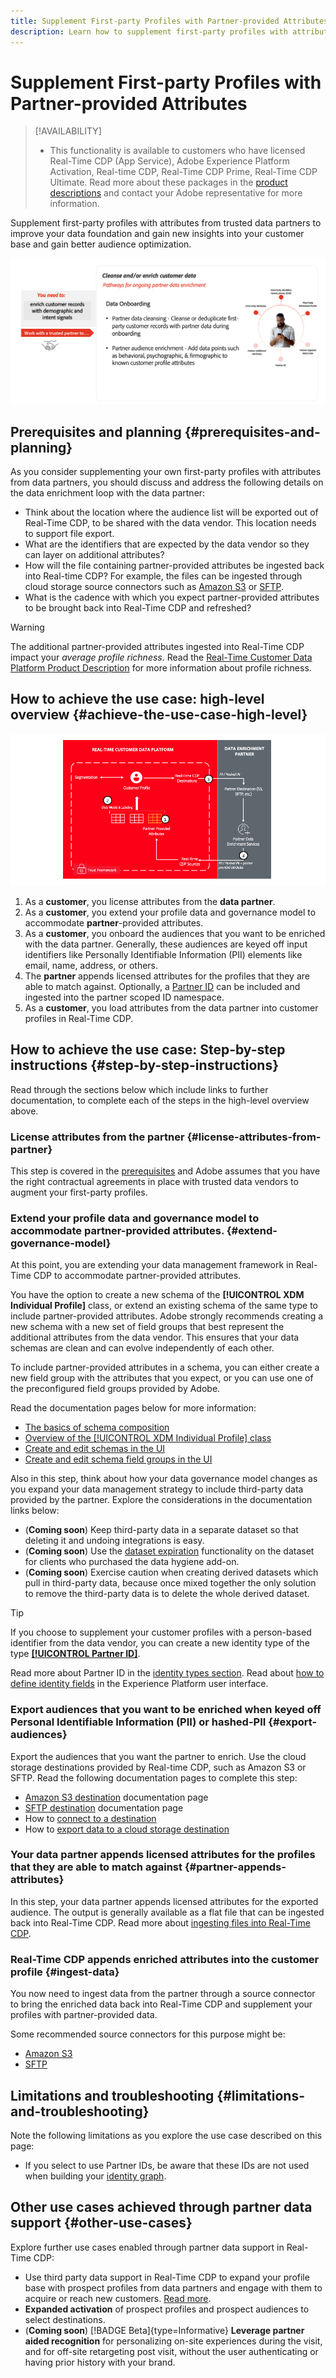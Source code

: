 ```yaml
---
title: Supplement First-party Profiles with Partner-provided Attributes
description: Learn how to supplement first-party profiles with attributes from trusted data partners to improve your data foundation, gain new insights into your customer base, and better audience optimization.
---
```

# Supplement First-party Profiles with Partner-provided Attributes

>[!AVAILABILITY]
>
>* This functionality is available to customers who have licensed Real-Time CDP (App Service), Adobe Experience Platform Activation, Real-time CDP, Real-Time CDP Prime, Real-Time CDP Ultimate. Read more about these packages in the [product descriptions](https://helpx.adobe.com/legal/product-descriptions.html) and contact your Adobe representative for more information. 

Supplement first-party profiles with attributes from trusted data partners to improve your data foundation and gain new insights into your customer base and gain better audience optimization.

![Enrich profiles with partner-provided attributes use case high-level visual overview.](/help/rtcdp/assets/partner-data/enrichment/enrichment-use-case-overview.png)

## Prerequisites and planning {#prerequisites-and-planning}

As you consider supplementing your own first-party profiles with attributes from data partners, you should discuss and address the following details on the data enrichment loop with the data partner:

* Think about the location where the audience list will be exported out of Real-Time CDP, to be shared with the data vendor. This location needs to support file export.
* What are the identifiers that are expected by the data vendor so they can layer on additional attributes?
* How will the file containing partner-provided attributes be ingested back into Real-time CDP? For example, the files can be ingested through cloud storage source connectors such as [Amazon S3](/help/sources/connectors/cloud-storage/s3.md) or [SFTP](/help/sources/connectors/cloud-storage/sftp.md). 
* What is the cadence with which you expect partner-provided attributes to be brought back into Real-Time CDP and refreshed?

>[!WARNING]
>
>The additional partner-provided attributes ingested into Real-Time CDP impact your *average profile richness*. Read the [Real-Time Customer Data Platform Product Description](https://helpx.adobe.com/legal/product-descriptions/real-time-customer-data-platform.html) for more information about profile richness.

## How to achieve the use case: high-level overview {#achieve-the-use-case-high-level}

![Enrich profiles with partner-provided attributes use case high-level visual overview.](/help/rtcdp/assets/partner-data/enrichment/enrichment-use-case-steps.png)

1. As a **customer**, you license attributes from the **data partner**.
2. As a **customer**, you extend your profile data and governance model to accommodate **partner**-provided attributes.
3. As a **customer**, you onboard the audiences that you want to be enriched with the data partner. Generally, these audiences are keyed off input identifiers like Personally Identifiable Information (PII) elements like email, name, address, or others.
4. The **partner** appends licensed attributes for the profiles that they are able to match against. Optionally, a [Partner ID](/help/identity-service/namespaces.md) can be included and ingested into the partner scoped ID namespace.
5. As a **customer**, you load attributes from the data partner into customer profiles in Real-Time CDP.
 
## How to achieve the use case: Step-by-step instructions {#step-by-step-instructions}

Read through the sections below which include links to further documentation, to complete each of the steps in the high-level overview above.

### License attributes from the partner {#license-attributes-from-partner}

This step is covered in the [prerequisites](#prerequisites-and-planning) and Adobe assumes that you have the right contractual agreements in place with trusted data vendors to augment your first-party profiles.

### Extend your profile data and governance model to accommodate partner-provided attributes. {#extend-governance-model}

At this point, you are extending your data management framework in Real-Time CDP to accommodate partner-provided attributes. 

You have the option to create a new schema of the **[!UICONTROL XDM Individual Profile]** class, or extend an existing schema of the same type to include partner-provided attributes. Adobe strongly recommends creating a new schema with a new set of field groups that best represent the additional attributes from the data vendor. This ensures that your data schemas are clean and can evolve independently of each other.

To include partner-provided attributes in a schema, you can either create a new field group with the attributes that you expect, or you can use one of the preconfigured field groups provided by Adobe.

Read the documentation pages below for more information:

* [The basics of schema composition](/help/xdm/schema/composition.md)
* [Overview of the [!UICONTROL XDM Individual Profile] class](/help/xdm/classes/individual-profile.md)
* [Create and edit schemas in the UI](/help/xdm/ui/resources/schemas.md)
* [Create and edit schema field groups in the UI](/help/xdm/ui/resources/field-groups.md) 

<!--

Commenting out links for now
* [Create and edit schemas using the API](/help/xdm/api/schemas.md#create)
* [Update an existing schema to add field groups using the API](/help/xdm/api/schemas.md#patch)
* Link to new field group documentation page when it exists

-->

Also in this step, think about how your data governance model changes as you expand your data management strategy to include third-party data provided by the partner. Explore the considerations in the documentation links below: 

* (**Coming soon**) Keep third-party data in a separate dataset so that deleting it and undoing integrations is easy.
* (**Coming soon**) Use the [dataset expiration](/help/hygiene/ui/dataset-expiration.md) functionality on the dataset for clients who purchased the data hygiene add-on.
* (**Coming soon**) Exercise caution when creating derived datasets which pull in third-party data, because once mixed together the only solution to remove the third-party data is to delete the whole derived dataset.

>[!TIP]
>
>If you choose to supplement your customer profiles with a person-based identifier from the data vendor, you can create a new identity type of the type **[[!UICONTROL Partner ID]](/help/identity-service/namespaces.md)**. 
>
>Read more about Partner ID in the [identity types section](/help/identity-service/namespaces.md).
>Read about [how to define identity fields](/help/xdm/ui/fields/identity.md) in the Experience Platform user interface.

### Export audiences that you want to be enriched when keyed off Personal Identifiable Information (PII) or hashed-PII {#export-audiences}

Export the audiences that you want the partner to enrich. Use the cloud storage destinations provided by Real-time CDP, such as Amazon S3 or SFTP. Read the following documentation pages to complete this step: 

* [Amazon S3 destination](/help/destinations/catalog/cloud-storage/amazon-s3.md) documentation page
* [SFTP destination](/help/destinations/catalog/cloud-storage/sftp.md) documentation page
* How to [connect to a destination](/help/destinations/ui/connect-destination.md)
* How to [export data to a cloud storage destination](/help/destinations/ui/activate-batch-profile-destinations.md)

### Your data partner appends licensed attributes for the profiles that they are able to match against {#partner-appends-attributes}

In this step, your data partner appends licensed attributes for the exported audience. The output is generally available as a flat file that can be ingested back into Real-Time CDP. Read more about [ingesting files into Real-Time CDP](/help/ingestion/tutorials/ingest-batch-data.md#upload-file).

### Real-Time CDP appends enriched attributes into the customer profile {#ingest-data}

You now need to ingest data from the partner through a source connector to bring the enriched data back into Real-Time CDP and supplement your profiles with partner-provided data.

Some recommended source connectors for this purpose might be: 

* [Amazon S3](/help/sources/connectors/cloud-storage/s3.md)
* [SFTP](/help/sources/connectors/cloud-storage/sftp.md)

## Limitations and troubleshooting {#limitations-and-troubleshooting}

Note the following limitations as you explore the use case described on this page:

* If you select to use Partner IDs, be aware that these IDs are not used when building your [identity graph](/help/identity-service/ui/identity-graph-viewer.md). 

## Other use cases achieved through partner data support {#other-use-cases}

Explore further use cases enabled through partner data support in Real-Time CDP:

* Use third party data support in Real-Time CDP to expand your profile base with prospect profiles from data partners and engage with them to acquire or reach new customers. [Read more](/help/rtcdp/partner-data/prospecting.md).
* **Expanded activation** of prospect profiles and prospect audiences to select destinations.
* (**Coming soon**) [!BADGE Beta]{type=Informative} **Leverage partner aided recognition** for personalizing on-site experiences during the visit, and for off-site retargeting post visit, without the user authenticating or having prior history with your brand.